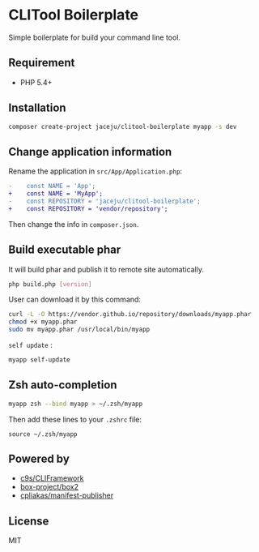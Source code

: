 # CLITool Boilerplate

Simple boilerplate for build your command line tool.

## Requirement

* PHP 5.4+

## Installation

```bash
composer create-project jaceju/clitool-boilerplate myapp -s dev
```

## Change application information

Rename the application in `src/App/Application.php`:

```diff
-    const NAME = 'App';
+    const NAME = 'MyApp';
-    const REPOSITORY = 'jaceju/clitool-boilerplate';
+    const REPOSITORY = 'vendor/repository';
```

Then change the info in `composer.json`.

## Build executable phar

It will build phar and publish it to remote site automatically.

```bash
php build.php [version]
```

User can download it by this command:

```bash
curl -L -O https://vendor.github.io/repository/downloads/myapp.phar
chmod +x myapp.phar
sudo mv myapp.phar /usr/local/bin/myapp
```

`self update` :

```bash
myapp self-update
```

## Zsh auto-completion

```bash
myapp zsh --bind myapp > ~/.zsh/myapp
```

Then add these lines to your `.zshrc` file:

```
source ~/.zsh/myapp
```

## Powered by

* [c9s/CLIFramework](https://github.com/c9s/CLIFramework)
* [box-project/box2](https://github.com/box-project/box2)
* [cpliakas/manifest-publisher](https://github.com/cpliakas/manifest-publisher)

## License

MIT
